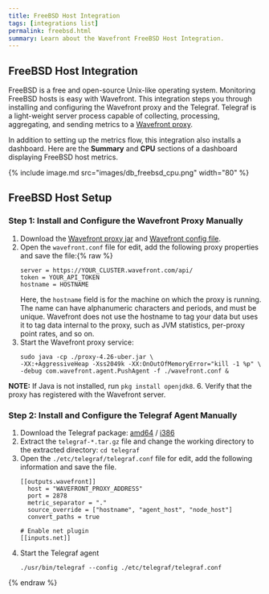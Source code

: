 ```yaml
---
title: FreeBSD Host Integration
tags: [integrations list]
permalink: freebsd.html
summary: Learn about the Wavefront FreeBSD Host Integration.
---
```

## FreeBSD Host Integration

FreeBSD is a free and open-source Unix-like operating system. Monitoring FreeBSD hosts is easy with Wavefront. This integration steps you through installing and configuring the Wavefront proxy and the Telegraf. Telegraf is a light-weight server process capable of collecting, processing, aggregating, and sending metrics to a [Wavefront proxy](https://docs.wavefront.com/proxies.html).

In addition to setting up the metrics flow, this integration also installs a dashboard. Here are the **Summary** and **CPU** sections of a dashboard displaying FreeBSD host metrics.

{% include image.md src="images/db_freebsd_cpu.png" width="80" %}

## FreeBSD Host Setup



### Step 1: Install and Configure the Wavefront Proxy Manually

1. Download the [Wavefront proxy jar](https://s3-us-west-2.amazonaws.com/wavefront-cdn/bsd/proxy-4.26-uber.jar) and [Wavefront config file](https://s3-us-west-2.amazonaws.com/wavefront-cdn/bsd/wavefront.conf).
2. Open the `wavefront.conf` file for edit, add the following proxy properties and save the file:{% raw %}
   ```
   server = https://YOUR_CLUSTER.wavefront.com/api/
   token = YOUR_API_TOKEN
   hostname = HOSTNAME
   ``` 
   Here, the `hostname` field is for the machine on which the proxy is running. The name can have alphanumeric characters and periods, and must be unique. Wavefront does not use the hostname to tag your data but uses it to tag data internal to the proxy, such as JVM statistics, per-proxy point rates, and so on.
5. Start the Wavefront proxy service:
   ```
   sudo java -cp ./proxy-4.26-uber.jar \
   -XX:+AggressiveHeap -Xss2049k -XX:OnOutOfMemoryError="kill -1 %p" \
   -debug com.wavefront.agent.PushAgent -f ./wavefront.conf &
   ```
**NOTE:** If Java is not installed, run `pkg install openjdk8`.
6. Verify that the proxy has registered with the Wavefront server.

### Step 2: Install and Configure the Telegraf Agent Manually

1. Download the Telegraf package: [amd64](https://dl.influxdata.com/telegraf/releases/telegraf-1.5.2_freebsd_amd64.tar.gz) / [i386](https://dl.influxdata.com/telegraf/releases/telegraf-1.5.2_freebsd_i386.tar.gz)
2. Extract the `telegraf-*.tar.gz` file and change the working directory to the extracted directory:
   `cd telegraf`
3. Open the `./etc/telegraf/telegraf.conf` file for edit, add the following information and save the file.
   ```
   [[outputs.wavefront]]
     host = "WAVEFRONT_PROXY_ADDRESS"
     port = 2878
     metric_separator = "."
     source_override = ["hostname", "agent_host", "node_host"]
     convert_paths = true

   # Enable net plugin
   [[inputs.net]]
   ```
4. Start the Telegraf agent
   ```
   ./usr/bin/telegraf --config ./etc/telegraf/telegraf.conf
   ```
{% endraw %}
